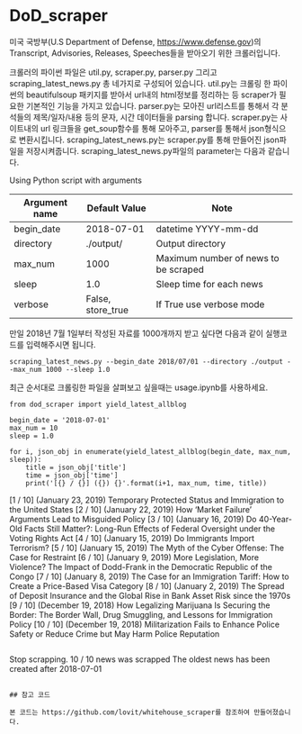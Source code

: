 # DoD_scraper

미국 국방부(U.S Department of Defense, https://www.defense.gov)의 Transcript, Advisories, Releases, Speeches들을 받아오기 위한 크롤러입니다.

크롤러의 파이썬 파일은 util.py, scraper.py, parser.py 그리고 scraping_latest_news.py 총 네가지로 구성되어 있습니다. 
util.py는 크롤링 한 파이썬의 beautifulsoup 패키지를 받아서 url내의 html정보를 정리하는 등 scraper가 필요한 기본적인 기능을 가지고 있습니다.
parser.py는 모아진 url리스트를 통해서 각 분석들의 제목/일자/내용 등의 문자, 시간 데이터들을 parsing 합니다.
scraper.py는 사이트내의 url 링크들을 get_soup함수를 통해 모아주고, parser를 통해서 json형식으로 변환시킵니다.
scraping_latest_news.py는 scraper.py를 통해 만들어진 json파일을 저장시켜줍니다. scraping_latest_news.py파일의 parameter는 다음과 같습니다.

Using Python script with arguments

| Argument name | Default Value | Note |
| --- | --- | --- |
| begin_date | 2018-07-01 | datetime YYYY-mm-dd |
| directory | ./output/ | Output directory |
| max_num | 1000 | Maximum number of news to be scraped |
| sleep | 1.0 | Sleep time for each news |
| verbose | False, store_true | If True use verbose mode |

만일 2018년 7월 1일부터 작성된 자료를 1000개까지 받고 싶다면 다음과 같이 실행코드를 입력해주시면 됩니다.

```
scraping_latest_news.py --begin_date 2018/07/01 --directory ./output --max_num 1000 --sleep 1.0

```

최근 순서대로 크롤링한 파일을 살펴보고 싶을때는 usage.ipynb를 사용하세요.

```
from dod_scraper import yield_latest_allblog

begin_date = '2018-07-01'
max_num = 10
sleep = 1.0

for i, json_obj in enumerate(yield_latest_allblog(begin_date, max_num, sleep)):
    title = json_obj['title']
    time = json_obj['time']
    print('[{} / {}] ({}) {}'.format(i+1, max_num, time, title))

```
[1 / 10] (January 23, 2019) Temporary Protected Status and Immigration to the United States
[2 / 10] (January 22, 2019) How ‘Market Failure’ Arguments Lead to Misguided Policy
[3 / 10] (January 16, 2019) Do 40-Year-Old Facts Still Matter?: Long-Run Effects of Federal Oversight under the Voting Rights Act
[4 / 10] (January 15, 2019) Do Immigrants Import Terrorism?
[5 / 10] (January 15, 2019) The Myth of the Cyber Offense: The Case for Restraint
[6 / 10] (January 9, 2019) More Legislation, More Violence? The Impact of Dodd-Frank in the Democratic Republic of the Congo
[7 / 10] (January 8, 2019) The Case for an Immigration Tariff: How to Create a Price-Based Visa Category
[8 / 10] (January 2, 2019) The Spread of Deposit Insurance and the Global Rise in Bank Asset Risk since the 1970s
[9 / 10] (December 19, 2018) How Legalizing Marijuana Is  Securing the Border: The Border Wall, Drug Smuggling, and Lessons for Immigration Policy
[10 / 10] (December 19, 2018) Militarization Fails to Enhance Police Safety or Reduce Crime but May Harm Police Reputation
```
```
Stop scrapping. 10 / 10 news was scrapped
The oldest news has been created after 2018-07-01
```

## 참고 코드

본 코드는 https://github.com/lovit/whitehouse_scraper를 참조하여 만들어졌습니다.

